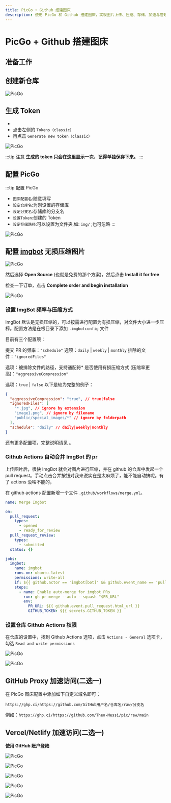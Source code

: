 ```yaml
---
title: PicGo + Github 搭建图床
description: 使用 PicGo 和 Github 搭建图床，实现图片上传、压缩、存储、加速与管理，提升图床效率与稳定性。
---
```


# PicGo + Github 搭建图床

## 准备工作

<links
  :grid="3"
  :items="[
    {
      name: '注册账号',
      link: 'https://github.com/',
      icon: { icon: 'cib:github', color: { light: '#181717', dark: '#ffffff' } }
    },
    {
      name: '下载 PicGo',
      link: 'https://molunerfinn.com/PicGo/',
      image: { src: 'https://molunerfinn.com/PicGo/imgs/256x256--icons.png', alt: 'PicGo图标' }
    },
    {
      name: '下载 PicList',
      link: 'https://piclist.cn/',
      image: { src: 'https://pichoro.msq.pub/favicon/app_icon.png', alt: 'PicList图标' }
    }
  ]"
/>

## 创建新仓库

![PicGo](https://i.theojs.cn/docs/20230902143628.webp '仓库必须是 `public` 的，否则存储的图片不能正常访问。')

## 生成 Token

- <Pill name="生成 Token" link="https://github.com/settings/tokens" icon="oui:token-key" />
- 点击左侧的 `Tokens（classic）`
- 再点击 `Generate new token（classic）`

![PicGo](https://i.theojs.cn/docs/20230902144325.webp '填写`Note`，勾选`repo`，点击生成`Token`')

:::tip 注意
**生成的 token 只会在这里显示一次，记得单独保存下来。**
:::

## 配置 PicGo

:::tip 配置 PicGo

- `图床配置名`:随意填写
- `设定仓库名`:为刚设置的存储库
- `设定分支名`:存储库的分支名
- `设置Token`:创建的 Token
- `设定存储路径`:可以设置为文件夹,如: `img/` ;也可忽略
  :::

![PicGo](https://i.theojs.cn/docs/20230902150820.webp '配置 PicGo')

## 配置 [imgbot](https://github.com/apps/imgbot) 无损压缩图片

![PicGo](https://i.theojs.cn/docs/20240102215655.webp '配置 [imgbot](https://github.com/apps/imgbot) 无损压缩图片')

然后选择 **Open Source** (也就是免费的那个方案)，然后点击 **Install it for free**

检查一下订单，点击 **Complete order and begin installation**

![PicGo](https://i.theojs.cn/docs/20240102215814.webp '确认一下 ImgBot 可以访问的仓库 (默认 All)，以及授予给 ImgBot 的权限，点击 **Install**')

### 设置 ImgBot 频率与压缩方式

ImgBot 默认是无损压缩的，可以按需进行配置为有损压缩，对文件大小进一步压榨。配置方法是在根目录下添加 `.imgbotconfig` 文件

目前有三个配置项：

提交 PR 的频率：`"schedule"`
选项：`daily` | `weekly` | `monthly`
排除的文件：`"ignoredFiles"`

选项：被排除文件的路径，支持通配符\*
是否使用有损压缩方式 (压缩率更高)：`"aggressiveCompression"`

选项：`true` | `false`
以下是较为完整的例子：

```json
{
  "aggressiveCompression": "true", // true|false
  "ignoredFiles": [
    "*.jpg", // ignore by extension
    "image1.png", // ignore by filename
    "public/special_images/*" // ignore by folderpath
  ],
  "schedule": "daily" // daily|weekly|monthly
}
```

还有更多配置项，完整说明请见 <Pill name="官方文档" link="https://imgbot.net/docs/#configuration" :image="{ src: 'https://imgbot.net/images/128x128_circle.png', alt: 'imgbot图标' }" />。

### Github Actions 自动合并 ImgBot 的 pr

上传图片后，很快 ImgBot 就会对图片进行压缩，并在 github 的仓库中发起一个 pull request。手动点击合并按钮对我来说实在是太麻烦了，能不能自动搞呢。有了 actions 没啥不能的，

在 github actions 配置新增一个文件 `.github/workflows/merge.yml`。

```yaml
name: Merge Imgbot

on:
  pull_request:
    types:
      - opened
      - ready_for_review
  pull_request_review:
    types:
      - submitted
  status: {}

jobs:
  imgbot:
    name: imgbot
    runs-on: ubuntu-latest
    permissions: write-all
    if: ${{ github.actor == 'imgbot[bot]' && github.event_name == 'pull_request'}}
    steps:
      - name: Enable auto-merge for imgbot PRs
        run: gh pr merge --auto --squash "$PR_URL"
        env:
          PR_URL: ${{ github.event.pull_request.html_url }}
          GITHUB_TOKEN: ${{ secrets.GITHUB_TOKEN }}
```

### 设置仓库 Github Actions 权限

在仓库的设置中，找到 Github Actions 选项，点击 `Actions - General` 选项卡，勾选 `Read and write permissions`

![PicGo](https://i.theojs.cn/docs/20240102223146.webp)

![PicGo](https://i.theojs.cn/docs/20240102223417.webp '设置仓库 Github Actions 权限')

## GitHub Proxy 加速访问(二选一)

在 PicGo 图床配置中添加如下自定义域名即可；

`https://ghp.ci/https://github.com/GitHub用户名/仓库名/raw/分支名`

例如：`https://ghp.ci/https://github.com/Theo-Messi/pic/raw/main`

## Vercel/Netlify 加速访问(二选一)

**使用 GitHub 账户登陆** <Pill name="Vercel" link="https://vercel.com/" :icon="{ light: 'skill-icons:vercel-dark', dark: 'skill-icons:vercel-light' }" />

![PicGo](https://i.theojs.cn/docs/20240102212030.webp '添加项目')

![PicGo](https://i.theojs.cn/docs/20240102212537.webp '导入图床仓库')

![PicGo](https://i.theojs.cn/docs/20240102212624.webp '部署项目')

![PicGo](https://i.theojs.cn/docs/20240102213512.webp '配置自定义域名')

![PicGo](https://i.theojs.cn/docs/20240102214339.webp '复制域名添加到picgo')
